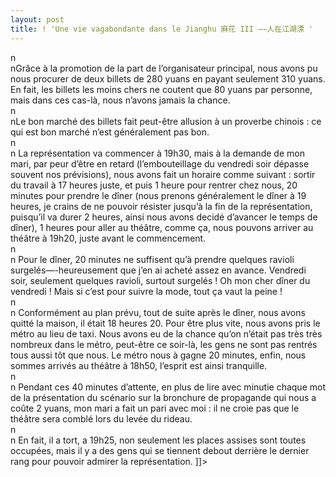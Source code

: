 ```yaml
---
layout: post
title: ! 'Une vie vagabondante dans le Jianghu 麻花 III ——人在江湖漂 '
---
```


<p>n<br />nGrâce à la promotion de la part de l’organisateur principal, nous avons pu nous procurer de deux billets de 280 yuans en payant seulement 310 yuans. En fait, les billets les moins chers ne coutent que 80 yuans par personne, mais dans ces cas-là, nous n’avons jamais la chance.<br />n<br />nLe bon marché des billets fait peut-être allusion à un proverbe chinois : ce qui est bon marché n&#8217;est généralement pas bon.<br />n<br />n    La représentation va commencer à 19h30, mais à la demande de mon mari, par peur d’être en retard (l’embouteillage du vendredi soir dépasse souvent nos prévisions), nous avons fait un horaire comme suivant : sortir du travail à 17 heures juste, et puis 1 heure pour rentrer chez nous, 20 minutes pour prendre le dîner (nous prenons généralement le dîner à 19 heures, je crains de ne pouvoir résister jusqu’à la fin de la représentation, puisqu’il va durer 2 heures, ainsi nous avons decidé d’avancer le temps de dîner), 1 heures pour aller au théâtre, comme ça, nous pouvons arriver au théâtre à 19h20, juste avant le commencement.<br />n<br />n    Pour le dîner, 20 minutes ne suffisent qu’à prendre quelques ravioli surgelés&#8212;-heureusement que j’en ai acheté assez en avance. Vendredi soir, seulement quelques ravioli, surtout surgelés ! Oh mon cher dîner du vendredi ! Mais si c’est pour suivre la mode, tout ça vaut la peine !<br />n<br />n    Conformément au plan prévu, tout de suite après le dîner, nous avons quitté la maison, il était 18 heures 20. Pour être plus vite, nous avons pris le métro au lieu de taxi. Nous avons eu de la chance qu’on n’était pas très très nombreux dans le métro, peut-être ce soir-là, les gens ne sont pas rentrés tous aussi tôt que nous. Le métro nous à gagne 20 minutes, enfin, nous sommes arrivés au théâtre à 18h50, l’esprit est ainsi tranquille.<br />n<br />n    Pendant ces 40 minutes d’attente, en plus de lire avec minutie chaque mot de la présentation du scénario sur la bronchure de propagande qui nous a coûte 2 yuans, mon mari a fait un pari avec moi : il ne croie pas que le théâtre sera comblé lors du levée du rideau. <br />n<br />n    En fait, il a tort, a 19h25, non seulement les places assises sont toutes occupées, mais il y a des gens qui se tiennent debout derrière le dernier rang pour pouvoir admirer la représentation. ]]&gt;
</p>
